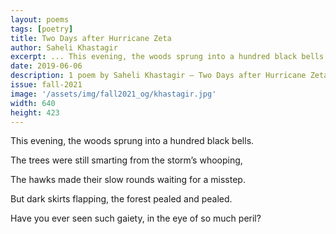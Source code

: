 ```yaml
---
layout: poems
tags: [poetry]
title: Two Days after Hurricane Zeta
author: Saheli Khastagir
excerpt: ... This evening, the woods sprung into a hundred black bells ...
date: 2019-06-06
description: 1 poem by Saheli Khastagir – Two Days after Hurricane Zeta
issue: fall-2021
image: '/assets/img/fall2021_og/khastagir.jpg'
width: 640
height: 423
---
```


<div class="stanza">
<p class="poemline">This evening, the woods sprung into a hundred black bells.</p>
<p class="poemline">The trees were still smarting from the storm’s whooping,</p>
<p class="poemline">The hawks made their slow rounds waiting for a misstep.</p>
<p class="poemline">But dark skirts flapping, the forest pealed and pealed.</p>
</div>
<div class="stanza">
<p class="poemline">Have you ever seen such gaiety, in the eye of so much peril?</p>
</div>
